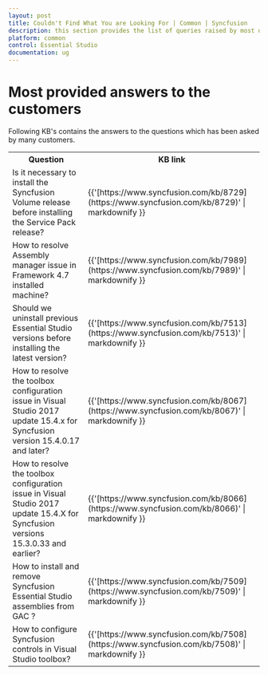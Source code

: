 ```yaml
---
layout: post
title: Couldn't Find What You are Looking For | Common | Syncfusion
description: this section provides the list of queries raised by most of the customers and steps for resolving those issues
platform: common
control: Essential Studio
documentation: ug
---
```


# Most provided answers to the customers

Following KB's contains the answers to the questions which has been asked by many customers.

<table>
<tr>
<th>
Question</th><th>
KB link</th></tr>
<tr>
<td>
Is it necessary to install the Syncfusion Volume release before installing the Service Pack release?</td><td>
{{'[https://www.syncfusion.com/kb/8729](https://www.syncfusion.com/kb/8729)' | markdownify }} </td></tr>
<tr>
<td>
How to resolve Assembly manager issue in Framework 4.7 installed machine?</td><td>
{{'[https://www.syncfusion.com/kb/7989](https://www.syncfusion.com/kb/7989)' | markdownify }} </td></tr>
<tr>
<td>
Should we uninstall previous Essential Studio versions before installing the latest version?</td><td>
{{'[https://www.syncfusion.com/kb/7513](https://www.syncfusion.com/kb/7513)' | markdownify }} </td></tr>
<tr>
<td>
How to resolve the toolbox configuration issue in Visual Studio 2017 update 15.4.x for Syncfusion version 15.4.0.17 and later?</td><td>
{{'[https://www.syncfusion.com/kb/8067](https://www.syncfusion.com/kb/8067)' | markdownify }} </td></tr>
<tr>
<td>
How to resolve the toolbox configuration issue in Visual Studio 2017 update 15.4.X for Syncfusion versions 15.3.0.33 and earlier?</td><td>
{{'[https://www.syncfusion.com/kb/8066](https://www.syncfusion.com/kb/8066)' | markdownify }} </td></tr>
<tr>
<td>
How to install and remove Syncfusion Essential Studio assemblies from GAC ?</td><td>
{{'[https://www.syncfusion.com/kb/7509](https://www.syncfusion.com/kb/7509)' | markdownify }} </td></tr>
<tr>
<td>
How to configure Syncfusion controls in Visual Studio toolbox?</td><td>
{{'[https://www.syncfusion.com/kb/7508](https://www.syncfusion.com/kb/7508)' | markdownify }} </td></tr>
</table>